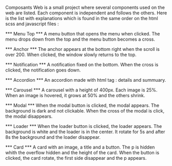 Composants Web is a small project where several components used on the web are listed.
Each component is independent and follows the others.
Here is the list with explanations which is found in the same order on the html scss and javascript files :

*** Menu Top ***
A menu button that opens the menu when clicked. The menu drops down from the top and the menu button becomes a cross.

*** Anchor ***
The anchor appears at the bottom right when the scroll is over 200. When clicked, the window slowly returns to the top.

*** Notification ***
A notification fixed on the bottom. When the cross is clicked, the notification goes down.

*** Accordion ***
An accordion made with html tag : details and summuary.

*** Carousel ***
A carousel with a height of 400px. Each image is 25%. When an image is hovered, it grows at 50% and the others shrink.

*** Modal ***
When the modal button is clicked, the modal appears. The background is dark and not clickable. When the cross of the modal is click, the modal disappears.

*** Loader ***
When the loader button is clicked, the loader appears. The background is white and the loader is in the center. It rotate for 5s and after 8s the background and the loader disappear.

*** Card ***
A card with an image, a title and a button. The p is hidden whith the overflow hidden and the height of the card. When the button is clicked, the card rotate, the first side disappear and the p appears.

